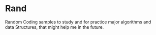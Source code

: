 # Rand
Random Coding samples to study and for practice major algorithms and data
Structures, that might help me in the future.
